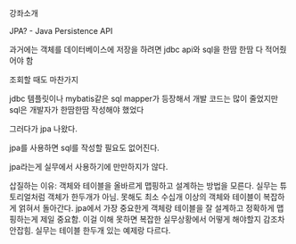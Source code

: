 강좌소개

JPA? - Java Persistence API



과거에는 객체를 데이터베이스에 저장을 하려면 jdbc api와 sql을 한땀 한땀 다 적어줬어야 함

조회할 때도 마찬가지

jdbc 템플릿이나 mybatis같은 sql mapper가 등장해서 개발 코드는 많이 줄었지만 sql은 개발자가 한땀한땀 작성해야 했었다

그러다가 jpa 나왔다.

jpa를 사용하면 sql를 작성할 필요도 없어진다.

jpa라는게 실무에서 사용하기에 만만하지가 않다.

삽질하는 이유: 객체와 테이블을 올바르게 맵핑하고 설계하는 방법을 모른다. 실무는 튜토리얼처럼 객체가 한두개가 아님. 못해도 최소 수십개 이상의 객체와 테이블이 복잡하게 얽혀서 돌아간다. jpa에서 가장 중요한게 객체랑 테이블을 잘 설계하고 정확하게 맵핑하는게 제일 중요함. 이걸 이해 못하면 복잡한 실무상황에서 어떻게 해야할지 감조차 안잡힘. 실무는 테이블 한두개 있는 예제랑 다르다.



